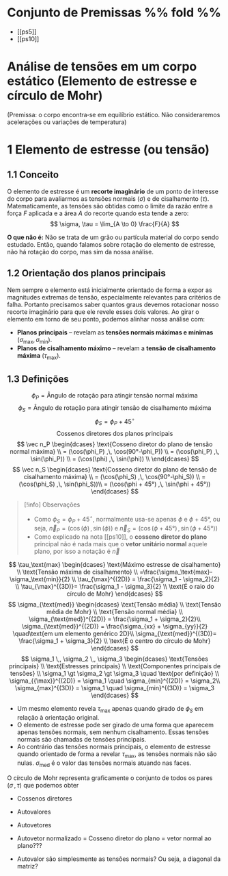 # Conjunto de Premissas %% fold %%
- [[ps5]]
- [[ps10]]

# Análise de tensões em um corpo estático (Elemento de estresse e círculo de Mohr)

(Premissa: o corpo encontra‑se em equilíbrio estático. Não consideraremos acelerações ou variações de temperatura)

# 1 Elemento de estresse (ou tensão)
## 1.1 Conceito
O elemento de estresse é um **recorte imaginário** de um ponto de interesse do corpo para avaliarmos as tensões normais $(\sigma)$ e de cisalhamento $(\tau)$. Matematicamente, as tensões são obtidas como o limite da razão entre a força $F$ aplicada e a área $A$ do recorte quando esta tende a zero:
$$
\sigma, \tau = \lim_{A \to 0} \frac{F}{A}
$$

**O que não é:** Não se trata de um grão ou partícula material do corpo sendo estudado. Então, quando falamos sobre rotação do elemento de estresse, não há rotação do corpo, mas sim da nossa análise.

## 1.2 Orientação dos planos principais
Nem sempre o elemento está inicialmente orientado de forma a expor as magnitudes extremas de tensão, especialmente relevantes para critérios de falha. Portanto precisamos saber quantos graus devemos rotacionar nosso recorte imaginário para que ele revele esses dois valores. Ao girar o elemento em torno de seu ponto, podemos alinhar nossa análise com:
- **Planos principais** – revelam as **tensões normais máximas e mínimas** $(\sigma_{\max},\sigma_{\min})$.
- **Planos de cisalhamento máximo** – revelam a **tensão de cisalhamento máxima** $(\tau_{\max})$.



## 1.3 Definições
$$\phi_P = \text{Ângulo de rotação para atingir tensão normal máxima}$$
$$\phi_S = \text{Ângulo de rotação para atingir tensão de cisalhamento máxima}$$
$$
\phi_S = \phi_P + 45^\circ
$$
$$\text{Cossenos diretores dos planos principais} $$
$$
\vec n_P
\begin{dcases}
\text{Cosseno diretor do plano de tensão normal máxima} \\
= (\cos(\phi_P) ,\, \cos(90°-\phi_P)) \\
= (\cos(\phi_P) ,\, \sin(\phi_P)) \\
= (\cos(\phi) ,\, \sin(\phi)) \\
\end{dcases}
$$
$$
\vec n_S
\begin{dcases}
\text{Cosseno diretor do plano de tensão de cisalhamento máxima} \\
= (\cos(\phi_S) ,\, \cos(90°-\phi_S)) \\
= (\cos(\phi_S) ,\, \sin(\phi_S))\\
= (\cos(\phi + 45°) ,\, \sin(\phi + 45°))
\end{dcases}
$$

>[!info] Observações
>- Como $\phi_S = \phi_P + 45^\circ$, normalmente usa-se apenas $\phi$ e $\phi+45°$, ou seja, $\vec n_P = (\cos(\phi) \,, \sin(\phi))$ e $\vec n_S = (\cos(\phi + 45°) \,, \sin(\phi + 45°))$
>- Como explicado na nota [[ps10]], o **cosseno diretor do plano** principal não é nada mais que o **vetor unitário normal** aquele plano, por isso a notação é $\vec n$


$$
\tau_\text{max}
\begin{dcases}
\text{Máximo estresse de cisalhamento} \\
\text{Tensão máxima de cisalhamento} \\
=\frac{\sigma_\text{max}-\sigma_\text{min}}{2} \\
\tau_{\max}^{(2D)} = \frac{\sigma_1 - \sigma_2}{2} \\
\tau_{\max}^{(3D)}= \frac{\sigma_1 - \sigma_3}{2} \\
\text{É o raio do círculo de Mohr}
\end{dcases}
$$
$$
\sigma_{\text{med}}
\begin{dcases}
\text{Tensão média} \\
\text{Tensão média de Mohr} \\
\text{Tensão normal média} \\
\sigma_{\text{med}}^{(2D)} = \frac{\sigma_1 + \sigma_2}{2}\\
\sigma_{\text{med}}^{(2D)} = \frac{\sigma_{xx} + \sigma_{yy}}{2} \quad\text{em um elemento genérico 2D}\\
\sigma_{\text{med}}^{(3D)}= \frac{\sigma_1 + \sigma_3}{2} \\
\text{É o centro do círculo de Mohr}
\end{dcases}
$$
$$
\sigma_1 \,, \sigma_2 \,, \sigma_3
\begin{dcases}
\text{Tensões principais} \\
\text{Estresses principais} \\
\text{Componentes principais de tensões} \\
\sigma_1 \gt \sigma_2 \gt \sigma_3 \quad \text{por definição} \\
\sigma_{{\max}}^{(2D)} = \sigma_1  \quad \sigma_{min}^{(2D)} = \sigma_2\\
\sigma_{max}^{(3D)} = \sigma_1  \quad \sigma_{min}^{(3D)} = \sigma_3
\end{dcases}
$$


- Um mesmo elemento revela $\tau_{\max}$ apenas quando girado de $\phi_S$ em relação à orientação original.
- O elemento de estresse pode ser girado de uma forma que aparecem apenas tensões normais, sem nenhum cisalhamento. Essas tensões normais são chamadas de tensões principais.
- Ao contrário das tensões normais principais, o elemento de estresse quando orientado de forma a revelar $\tau_\text{max}$, as tensões normais não são nulas.  $\sigma_{\text{med}}$ é o valor das tensões normais atuando nas faces.









O círculo de Mohr representa graficamente o conjunto de todos os pares $(\sigma \, , \tau)$ que podemos obter




- Cossenos diretores
- Autovalores
- Autovetores


- Autovetor normalizado = Cosseno diretor do plano = vetor normal ao plano???
- Autovalor são simplesmente as tensões normais? Ou seja, a diagonal da matriz?